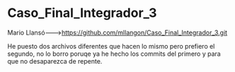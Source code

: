 # Caso_Final_Integrador_3
Mario Llansó--->https://github.com/mllangon/Caso_Final_Integrador_3.git

He puesto dos archivos diferentes que hacen lo mismo pero prefiero el segundo, no lo borro poruqe ya he hecho los commits del primero y para que no desaparezca de repente.
